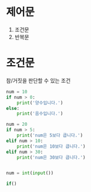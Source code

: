 # 제어문
1. 조건문
2. 반복문

# 조건문
참/거짓을 판단할 수 있는 조건
```python
num = 10
if num > 0:
    print('양수입니다.')
else:
    print('음수입니다.')

num = 20
if num > 5:
    print('num은 5보다 큽니다.')
elif num > 10:
    print('num은 10보다 큽니다.')
elif num > 30:
    print('num은 30보다 큽니다.')


num = int(input())

if()


```


